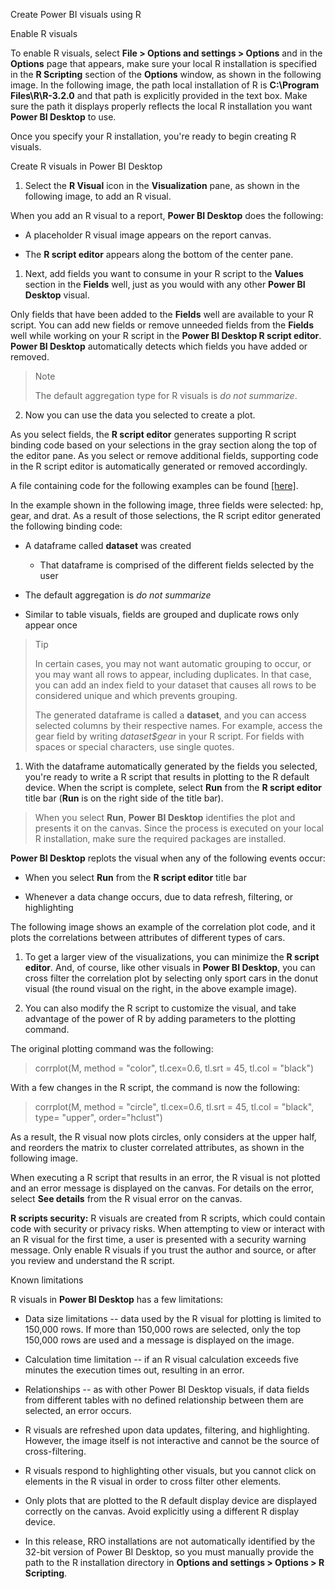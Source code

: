 Create Power BI visuals using R

Enable R visuals

To enable R visuals, select **File \> Options and settings \> Options**
and in the **Options** page that appears, make sure your local R
installation is specified in the **R Scripting** section of the
**Options** window, as shown in the following image. In the following
image, the path local installation of R is **C:\\Program
Files\\R\\R-3.2.0** and that path is explicitly provided in the text
box. Make sure the path it displays properly reflects the local R
installation you want **Power BI Desktop** to use.

Once you specify your R installation, you're ready to begin creating R
visuals.

Create R visuals in Power BI Desktop

1.  Select the **R Visual** icon in the **Visualization** pane, as shown
    in the following image, to add an R visual.

When you add an R visual to a report, **Power BI Desktop** does the
following:

-   A placeholder R visual image appears on the report canvas.

-   The **R script editor** appears along the bottom of the center pane.

1.  Next, add fields you want to consume in your R script to the
    **Values** section in the **Fields** well, just as you would with
    any other **Power BI Desktop** visual.

Only fields that have been added to the **Fields** well are available
to your R script. You can add new fields or remove unneeded fields
from the **Fields** well while working on your R script in the **Power BI Desktop R script editor**.
**Power BI Desktop** automatically detects which fields you have added or removed.

> Note
>
> The default aggregation type for R visuals is *do not summarize*.

2.  Now you can use the data you selected to create a plot.

As you select fields, the **R script editor** generates supporting R
script binding code based on your selections in the gray section along
the top of the editor pane. As you select or remove additional fields,
supporting code in the R script editor is automatically generated or
removed accordingly.
>
A file containing code for the following examples can be found [[here]](http://download.microsoft.com/download/D/9/A/D9A65269-D1FC-49F8-8EC3-1217E3A4390F/RVisual_correlation_plot_sample%20SL.pbix).

In the example shown in the following image, three fields were
selected: hp, gear, and drat. As a result of those selections, the R
script editor generated the following binding code:

-   A dataframe called **dataset** was created

    -   That dataframe is comprised of the different fields selected by
        the user

<!-- -->

-   The default aggregation is *do not summarize*

<!-- -->

-   Similar to table visuals, fields are grouped and duplicate rows only
    appear once

> Tip
>
> In certain cases, you may not want automatic grouping to occur, or you
> may want all rows to appear, including duplicates. In that case, you
> can add an index field to your dataset that causes all rows to be
> considered unique and which prevents grouping.
>
> The generated dataframe is called a **dataset**, and you can access
> selected columns by their respective names. For example, access the
> gear field by writing *dataset\$gear* in your R script. For fields
> with spaces or special characters, use single quotes.

1.  With the dataframe automatically generated by the fields you
    selected, you're ready to write a R script that results in
    plotting to the R default device. When the script is complete,
    select **Run** from the **R script editor** title bar (**Run** is
    on the right side of the title bar).

> When you select **Run**, **Power BI Desktop** identifies the plot and
> presents it on the canvas. Since the process is executed on your local
> R installation, make sure the required packages are installed.
>
**Power BI Desktop** replots the visual when any of the following
events occur:

-   When you select **Run** from the **R script editor** title bar

-   Whenever a data change occurs, due to data refresh, filtering, or
    highlighting

The following image shows an example of the correlation plot code, and
it plots the correlations between attributes of different types of
cars.

1.  To get a larger view of the visualizations, you can minimize the **R
    script editor**. And, of course, like other visuals in **Power BI
    Desktop**, you can cross filter the correlation plot by selecting
    only sport cars in the donut visual (the round visual on the
    right, in the above example image).

2.  You can also modify the R script to customize the visual, and take
    advantage of the power of R by adding parameters to the plotting
    command.

The original plotting command was the following:

> corrplot(M, method = \"color\", tl.cex=0.6, tl.srt = 45, tl.col =
> \"black\")

With a few changes in the R script, the command is now the following:

> corrplot(M, method = \"circle\", tl.cex=0.6, tl.srt = 45, tl.col =
> \"black\", type= \"upper\", order=\"hclust\")

As a result, the R visual now plots circles, only considers at the
upper half, and reorders the matrix to cluster correlated attributes,
as shown in the following image.

When executing a R script that results in an error, the R visual is
not plotted and an error message is displayed on the canvas. For
details on the error, select **See details** from the R visual error
on the canvas.

**R scripts security:** R visuals are created from R scripts, which
could contain code with security or privacy risks. When attempting to
view or interact with an R visual for the first time, a user is
presented with a security warning message. Only enable R visuals if
you trust the author and source, or after you review and understand
the R script.

Known limitations

R visuals in **Power BI Desktop** has a few limitations:

-   Data size limitations -- data used by the R visual for plotting is
    limited to 150,000 rows. If more than 150,000 rows are selected,
    only the top 150,000 rows are used and a message is displayed on
    the image.

-   Calculation time limitation -- if an R visual calculation exceeds
    five minutes the execution times out, resulting in an error.

-   Relationships -- as with other Power BI Desktop visuals, if data
    fields from different tables with no defined relationship between
    them are selected, an error occurs.

-   R visuals are refreshed upon data updates, filtering, and
    highlighting. However, the image itself is not interactive and
    cannot be the source of cross-filtering.

-   R visuals respond to highlighting other visuals, but you cannot
    click on elements in the R visual in order to cross filter other
    elements.

-   Only plots that are plotted to the R default display device are
    displayed correctly on the canvas. Avoid explicitly using a
    different R display device.

-   In this release, RRO installations are not automatically identified
    by the 32-bit version of Power BI Desktop, so you must manually
    provide the path to the R installation directory in **Options and
    settings \> Options \> R Scripting**.
